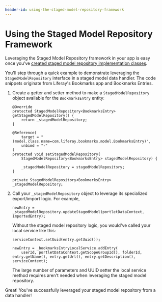 ```yaml
---
header-id: using-the-staged-model-repository-framework
---
```


# Using the Staged Model Repository Framework

Leveraging the Staged Model Repository framework in your app is easy once you've
[created staged model repository implementation classes](/develop/tutorials/-/knowledge_base/7-1/implementing-the-staged-model-repository-framework).

You'll step through a quick example to demonstrate leveraging the
`StagedModelRepository` interface in a staged model data handler. The code
snippets originate from Liferay's Bookmarks app and Bookmarks Entries.

1.  Create a getter and setter method to make a `StagedModelRepository` object
    available for the `BookmarksEntry` entity:

        @Override
        protected StagedModelRepository<BookmarksEntry> getStagedModelRepository() {
            return _stagedModelRepository;
        }

        @Reference(
            target = "(model.class.name=com.liferay.bookmarks.model.BookmarksEntry)",
            unbind = "-"
        )
        protected void setStagedModelRepository(
            StagedModelRepository<BookmarksEntry> stagedModelRepository) {

            _stagedModelRepository = stagedModelRepository;
        }

        private StagedModelRepository<BookmarksEntry> _stagedModelRepository;

2.  Call your `_stagedModelRepository` object to leverage its specialized
    export/import logic. For example,

        newEntry = _stagedModelRepository.updateStagedModel(portletDataContext, importedEntry);

    Without the staged model repository logic, you would've called your local
    service like this:

        serviceContext.setUuid(entry.getUuid());

        newEntry = _bookmarksEntryLocalService.addEntry(
            userId, portletDataContext.getScopeGroupId(), folderId, entry.getName(), entry.getUrl(), entry.getDescription(), serviceContext);

    The large number of parameters and UUID setter the local service method
    requires aren't needed when leveraging the staged model repository.

Great! You've successfully leveraged your staged model repository from a data
handler!
